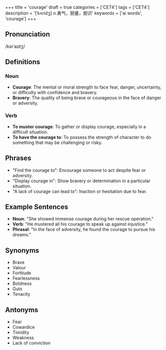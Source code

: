 +++
title = 'courage'
draft = true
categories = ['CET4']
tags = ['CET4']
description = '[ˈkʌridʒ] n.勇气，胆量，胆识'
keywords = ['ai words', 'courage']
+++

## Pronunciation
/kərˈaɪdʒ/

## Definitions
### Noun
- **Courage**: The mental or moral strength to face fear, danger, uncertainty, or difficulty with confidence and bravery.
- **Bravery**: The quality of being brave or courageous in the face of danger or adversity.

### Verb
- **To muster courage**: To gather or display courage, especially in a difficult situation.
- **To have the courage to**: To possess the strength of character to do something that may be challenging or risky.

## Phrases
- "Find the courage to": Encourage someone to act despite fear or adversity.
- "Display courage in": Show bravery or determination in a particular situation.
- "A lack of courage can lead to": Inaction or hesitation due to fear.

## Example Sentences
- **Noun**: "She showed immense courage during her rescue operation."
- **Verb**: "He mustered all his courage to speak up against injustice."
- **Phrasal**: "In the face of adversity, he found the courage to pursue his dreams."

## Synonyms
- Brave
- Valour
- Fortitude
- Fearlessness
- Boldness
- Guts
- Tenacity

## Antonyms
- Fear
- Cowardice
- Timidity
- Weakness
- Lack of conviction
